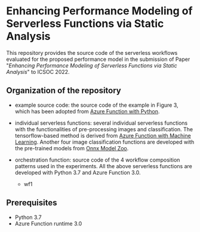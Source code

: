 # Enhancing Performance Modeling of Serverless Functions via Static Analysis
This repository provides the source code of the serverless workflows evaluated for the proposed performance model in the submission of Paper "*Enhancing Performance Modeling of Serverless Functions via Static Analysis*" to ICSOC 2022.
## Organization of the repository
- example source code: the source code of the example in Figure 3, which has been adopted from [Azure Function with Python](https://docs.microsoft.com/en-us/azure/azure-functions/create-first-function-cli-python?tabs=azure-cli%2Cbash%2Cbrowser).
- individual serverless functions: several individual serverless functions with the functionalities of pre-processing images and classification. The tensorflow-based method is derived from [Azure Function with Machine Learning](https://docs.microsoft.com/en-us/azure/azure-functions/functions-machine-learning-tensorflow?tabs=bash). Another four image classification functions are developed with the pre-trained models from [Onnx Model Zoo](https://github.com/onnx/models).

- orchestration function: source code of the 4 workflow composition patterns used in the experiments.
All the above serverless functions are developed with Python 3.7 and Azure Function 3.0.
  - wf1
## Prerequisites
- Python 3.7
- Azure Function runtime 3.0
